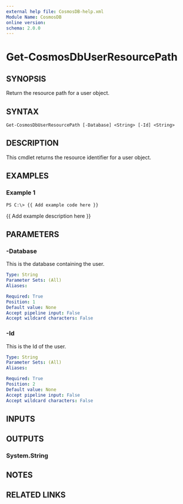 ```yaml
---
external help file: CosmosDB-help.xml
Module Name: CosmosDB
online version: 
schema: 2.0.0
---
```


# Get-CosmosDbUserResourcePath

## SYNOPSIS
Return the resource path for a user object.

## SYNTAX

```
Get-CosmosDbUserResourcePath [-Database] <String> [-Id] <String>
```

## DESCRIPTION
This cmdlet returns the resource identifier for a user
object.

## EXAMPLES

### Example 1
```
PS C:\> {{ Add example code here }}
```

{{ Add example description here }}

## PARAMETERS

### -Database
This is the database containing the user.

```yaml
Type: String
Parameter Sets: (All)
Aliases: 

Required: True
Position: 1
Default value: None
Accept pipeline input: False
Accept wildcard characters: False
```

### -Id
This is the Id of the user.

```yaml
Type: String
Parameter Sets: (All)
Aliases: 

Required: True
Position: 2
Default value: None
Accept pipeline input: False
Accept wildcard characters: False
```

## INPUTS

## OUTPUTS

### System.String

## NOTES

## RELATED LINKS

